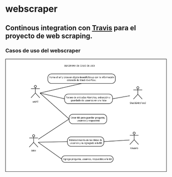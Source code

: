 # webscraper

## Continous integration con [Travis](https://travis-ci.org/) para el proyecto de web scraping.

### Casos de uso del webscraper
![casos de uso](./usecase01.png)
